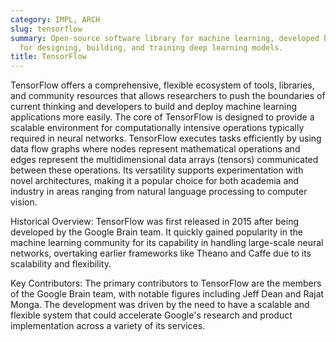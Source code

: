```yaml
---
category: IMPL, ARCH
slug: tensorflow
summary: Open-source software library for machine learning, developed by Google, used
  for designing, building, and training deep learning models.
title: TensorFlow
---
```


TensorFlow offers a comprehensive, flexible ecosystem of tools, libraries, and community resources that allows researchers to push the boundaries of current thinking and developers to build and deploy machine learning applications more easily. The core of TensorFlow is designed to provide a scalable environment for computationally intensive operations typically required in neural networks. TensorFlow executes tasks efficiently by using data flow graphs where nodes represent mathematical operations and edges represent the multidimensional data arrays (tensors) communicated between these operations. Its versatility supports experimentation with novel architectures, making it a popular choice for both academia and industry in areas ranging from natural language processing to computer vision.

Historical Overview:
TensorFlow was first released in 2015 after being developed by the Google Brain team. It quickly gained popularity in the machine learning community for its capability in handling large-scale neural networks, overtaking earlier frameworks like Theano and Caffe due to its scalability and flexibility.

Key Contributors:
The primary contributors to TensorFlow are the members of the Google Brain team, with notable figures including Jeff Dean and Rajat Monga. The development was driven by the need to have a scalable and flexible system that could accelerate Google's research and product implementation across a variety of its services.